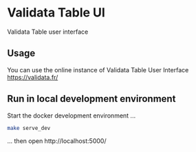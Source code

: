 # Validata Table UI

Validata Table user interface

## Usage

You can use the online instance of Validata Table User Interface https://validata.fr/

## Run in local development environment

Start the docker development environment ...

```bash
make serve_dev
```

... then open http://localhost:5000/
